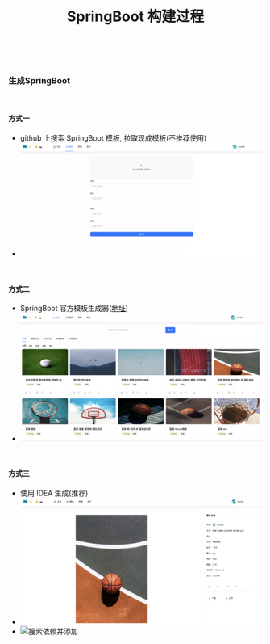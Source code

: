 ﻿---
layout: mypost
title: SpringBoot 构建过程
categories: [ SpringBoot, Java, 后端 ]
---

<br>

### 生成SpringBoot

<br>

#### 方式一

- github 上搜索 SpringBoot 模板, 拉取现成模板(不推荐使用)
- ![github搜索](img.png)

<br>

#### 方式二

- SpringBoot 官方模板生成器([地址](https://start.spring.io/))
- ![官方模板生成](img_1.png)

<br>

#### 方式三

- 使用 IDEA 生成(推荐)
- ![IDEA生成](img_2.png)
- ![搜索依赖并添加](img_3.png)